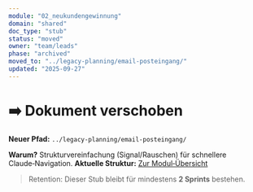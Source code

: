 ```yaml
---
module: "02_neukundengewinnung"
domain: "shared"
doc_type: "stub"
status: "moved"
owner: "team/leads"
phase: "archived"
moved_to: "../legacy-planning/email-posteingang/"
updated: "2025-09-27"
---
```


# ➡️ Dokument verschoben

**Neuer Pfad:** `../legacy-planning/email-posteingang/`

**Warum?** Strukturvereinfachung (Signal/Rauschen) für schnellere Claude‑Navigation.
**Aktuelle Struktur:** [Zur Modul‑Übersicht](../_index.md)

> Retention: Dieser Stub bleibt für mindestens **2 Sprints** bestehen.